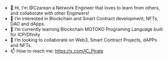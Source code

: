 - 👋 Hi, I’m @Czarean a Network Engineer that loves to learn from others, and collaborate with other Engineers!
- 👀 I’m interested in Blockchain and Smart Contract development, NFTs, DAO and dApps.
- 🌱 I’m currently learning Blockchain MOTOKO Programing Language built for ICP/Dfinity
- 💞️ I’m looking to collaborate on Web3, Smart Contract Projects, dAPPs and NFTs.
- 📫 How to reach me: https://x.com/IC_Pirate

<!---
Czarean/Czarean is a ✨ special ✨ repository because its `README.md` (this file) appears on your GitHub profile.
You can click the Preview link to take a look at your changes.
--->
